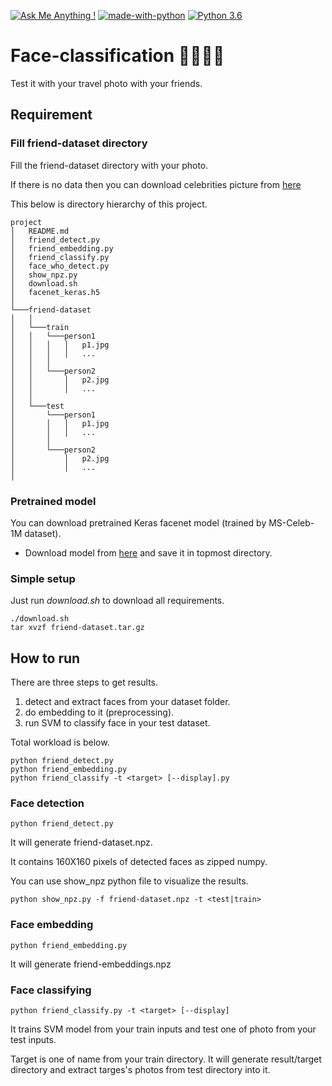 [![Ask Me Anything !](https://img.shields.io/badge/Ask%20me-anything-1abc9c.svg)](https://GitHub.com/siisee11)
[![made-with-python](https://img.shields.io/badge/Made%20with-Python-1f425f.svg)](https://www.python.org/)
[![Python 3.6](https://img.shields.io/badge/python-3.6-blue.svg)](https://www.python.org/downloads/release/python-360/)


# Face-classification :family_woman_woman_girl_boy:

Test it with your travel photo with your friends.

## Requirement

### Fill friend-dataset directory

Fill the friend-dataset directory with your photo.

If there is no data then you can download celebrities picture from [here](https://drive.google.com/drive/folders/1exa2lr6yWRS2RW1NGCYKqUjfsv32dL5Z?usp=sharing)

This below is directory hierarchy of this project. 

```
project
│   README.md
│   friend_detect.py
│   friend_embedding.py
│   friend_classify.py
│   face_who_detect.py
│   show_npz.py
│   download.sh
│   facenet_keras.h5
│
└───friend-dataset
│   │
│   └───train
│   │   └───person1 
│   │   │   │   p1.jpg
│   │   │   │   ...
│   │   │
│   │   └───person2 
│   │       │   p2.jpg
│   │       │   ...
│   │
│   └───test
│       └───person1 
│       │   │   p1.jpg
│       │   │   ...
│       │
│       └───person2 
│           │   p2.jpg
│           │   ...
│   
```

### Pretrained model
You can download pretrained Keras facenet model (trained by MS-Celeb-1M dataset).
- Download model from [here](https://drive.google.com/open?id=1pwQ3H4aJ8a6yyJHZkTwtjcL4wYWQb7bn) and save it in topmost directory.

### Simple setup
Just run *download.sh* to download all requirements.

```
./download.sh
tar xvzf friend-dataset.tar.gz
```

## How to run

There are three steps to get results.

1. detect and extract faces from your dataset folder.
1. do embedding to it (preprocessing).
1. run SVM to classify face in your test dataset.

Total workload is below.

```
python friend_detect.py
python friend_embedding.py
python friend_classify -t <target> [--display].py
```

### Face detection

```
python friend_detect.py
```

It will generate friend-dataset.npz.

It contains 160X160 pixels of detected faces as zipped numpy.

You can use show_npz python file to visualize the results.

```
python show_npz.py -f friend-dataset.npz -t <test|train>
``` 

### Face embedding

```
python friend_embedding.py
```

It will generate friend-embeddings.npz

### Face classifying

```
python friend_classify.py -t <target> [--display]
```

It trains SVM model from your train inputs and test one of photo from your test inputs.

Target is one of name from your train directory. It will generate result/target directory and extract targes's photos from test directory into it.
